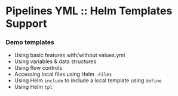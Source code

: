 # Pipelines YML :: Helm Templates Support

### Demo templates
* Using basic features with/without values.yml
* Using variables & data structures
* Using flow controls
* Accessing local files using Helm `.Files`
* Using Helm `include` to include a local template using `define`
* Using Helm `tpl`

